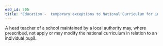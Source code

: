 ```yaml
---
esd_id: 505
title: "Education -  temporary exceptions to National Curriculum for individual pupils in England"
---
```


A head teacher of a school maintained by a local authority may, where prescribed, not apply or may modify the national curriculum in relation to an individual pupil.

